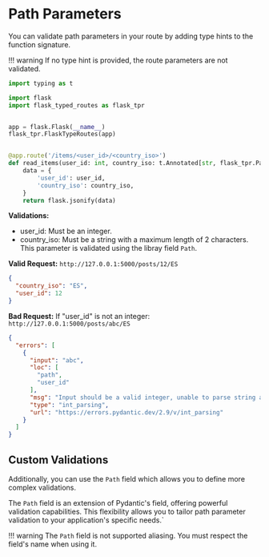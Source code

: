 # Path Parameters

You can validate path parameters in your route by adding type hints to the function signature.

!!! warning
    If no type hint is provided, the route parameters are not validated.

```python
import typing as t

import flask
import flask_typed_routes as flask_tpr


app = flask.Flask(__name__)
flask_tpr.FlaskTypeRoutes(app)


@app.route('/items/<user_id>/<country_iso>')
def read_items(user_id: int, country_iso: t.Annotated[str, flask_tpr.Path(max_length=2)]):
    data = {
        'user_id': user_id,
        'country_iso': country_iso,
    }
    return flask.jsonify(data)
```

**Validations:**

- user_id: Must be an integer.
- country_iso: Must be a string with a maximum length of 2 characters. This parameter is validated using the libray
  field `Path`.

**Valid Request:** `http://127.0.0.1:5000/posts/12/ES`

```json
{
  "country_iso": "ES",
  "user_id": 12
}
```

**Bad Request:** If "user_id" is not an integer: `http://127.0.0.1:5000/posts/abc/ES`

```json
{
  "errors": [
    {
      "input": "abc",
      "loc": [
        "path",
        "user_id"
      ],
      "msg": "Input should be a valid integer, unable to parse string as an integer",
      "type": "int_parsing",
      "url": "https://errors.pydantic.dev/2.9/v/int_parsing"
    }
  ]
}
```

## Custom Validations

Additionally, you can use the `Path` field which allows you to define more complex validations.

The `Path` field is an extension of Pydantic's field, offering powerful validation capabilities.
This flexibility allows you to tailor path parameter validation to your application's specific needs.`

!!! warning
    The `Path` field is not supported aliasing. You must respect the field's name when using it.
